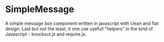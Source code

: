 SimpleMessage
=============

A simple message box component written in javascript with clean and flat design.
Last but not the least, it one use usefull "helpers" in the kind of Javascript - knockout.js and require.js.
